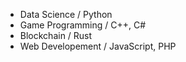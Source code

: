 - Data Science / Python
- Game Programming / C++, C#
- Blockchain / Rust
- Web Developement / JavaScript, PHP
